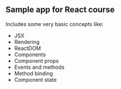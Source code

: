 ## Sample app for React course
Includes some very basic concepts like:
* JSX
* Rendering
* ReactDOM
* Components
* Component props
* Events and methods
* Method binding
* Component state
